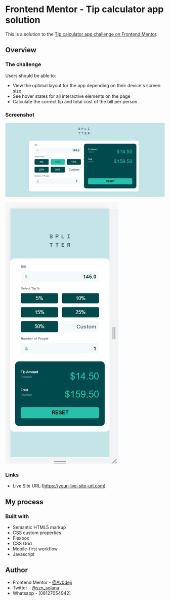 # Frontend Mentor - Tip calculator app solution

This is a solution to the [Tip calculator app challenge on Frontend Mentor](https://www.frontendmentor.io/challenges/tip-calculator-app-ugJNGbJUX).



## Overview

### The challenge

Users should be able to:

- View the optimal layout for the app depending on their device's screen size
- See hover states for all interactive elements on the page
- Calculate the correct tip and total cost of the bill per person

### Screenshot

![Desktop design preview for the Tip Calculator App coding challenge](./design/desktop-design-preview.jpg)

![Mobile design preview for the Tip Calculator App coding challenge](./design/mobile-preview-screenshot.jpg)




### Links

- Live Site URL:(https://your-live-site-url.com)

## My process

### Built with

- Semantic HTML5 markup
- CSS custom properties
- Flexbox
- CSS Grid
- Mobile-first workflow
- Javascript



## Author

- Frontend Mentor - [@Ay0deji](https://www.frontendmentor.io/profile/Ay0deji)
- Twitter - [@szn_solana](https://www.twitter.com/szn_solana)
- Whatsapp - [08127054942]



